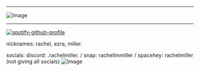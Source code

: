 ***
![Image](https://github.com/user-attachments/assets/53e3e3c6-686f-413a-9e82-df665ea1e105)
***
[![spotify-github-profile](https://spotify-github-profile.kittinanx.com/api/view?uid=31rqsywyohmogplyaqbw44o6ipvq&cover_image=true&theme=default&show_offline=true&background_color=121212&interchange=false)](https://github.com/kittinan/spotify-github-profile)










nicknames: rachel, ezra, miller.


socials: discord: .rachelmiller. / snap: rachellmmiller / spacehey: rachelmiller (not giving all socials)
![Image](https://github.com/user-attachments/assets/78cf1685-e507-42ab-a900-c91273c12005)
